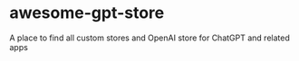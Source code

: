# awesome-gpt-store
A place to find all custom stores and OpenAI store for ChatGPT and related apps
